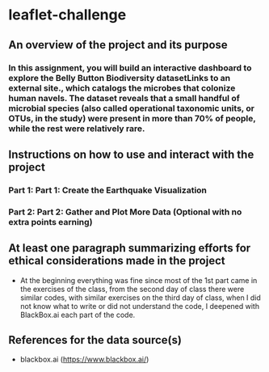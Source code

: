 # leaflet-challenge

## An overview of the project and its purpose
### In this assignment, you will build an interactive dashboard to explore the Belly Button Biodiversity datasetLinks to an external site., which catalogs the microbes that colonize human navels. The dataset reveals that a small handful of microbial species (also called operational taxonomic units, or OTUs, in the study) were present in more than 70% of people, while the rest were relatively rare.

## Instructions on how to use and interact with the project
### Part 1: Part 1: Create the Earthquake Visualization
### Part 2: Part 2: Gather and Plot More Data (Optional with no extra points earning)
  
## At least one paragraph summarizing efforts for ethical considerations made in the project
- At the beginning everything was fine since most of the 1st part came in the exercises of the class, from the second day of class there were similar codes, with similar exercises on the third day of class, when I did not know what to write or did not understand the code, I deepened with BlackBox.ai each part of the code.

## References for the data source(s)
- blackbox.ai (https://www.blackbox.ai/)
